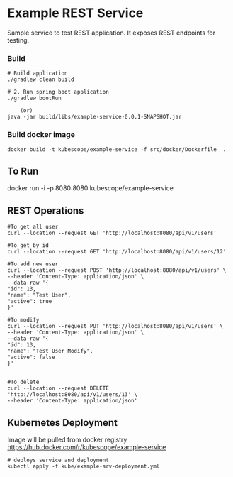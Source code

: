 # Example REST Service
Sample service to test REST application. It exposes REST endpoints for testing.


### Build
```
# Build application 
./gradlew clean build 

# 2. Run spring boot application 
./gradlew bootRun
    
    (or)
java -jar build/libs/example-service-0.0.1-SNAPSHOT.jar

```

### Build docker image  
```
docker build -t kubescope/example-service -f src/docker/Dockerfile  .

```

## To Run 
docker run -i -p 8080:8080 kubescope/example-service


## REST Operations
```
#To get all user  
curl --location --request GET 'http://localhost:8080/api/v1/users'

#To get by id   
curl --location --request GET 'http://localhost:8080/api/v1/users/12'

#To add new user   
curl --location --request POST 'http://localhost:8080/api/v1/users' \
--header 'Content-Type: application/json' \
--data-raw '{
"id": 13,
"name": "Test User",
"active": true
}'

#To modify   
curl --location --request PUT 'http://localhost:8080/api/v1/users' \
--header 'Content-Type: application/json' \
--data-raw '{
"id": 13,
"name": "Test User Modify",
"active": false
}'


#To delete  
curl --location --request DELETE 'http://localhost:8080/api/v1/users/13' \
--header 'Content-Type: application/json'

```

## Kubernetes Deployment
Image will be pulled from docker registry https://hub.docker.com/r/kubescope/example-service

```
# deploys service and deployment 
kubectl apply -f kube/example-srv-deployment.yml
```
